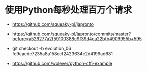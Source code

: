 # 使用Python每秒处理百万个请求

* https://github.com/squeaky-pl/japronto

* https://github.com/squeaky-pl/japronto/commits/master?before=a526277a2f59100388c9f39d4ca22bfb4909955b+595

* git checkout -b evolution_06 fc9caede7235a8a158ccf2423634c2d4199ad681

* https://github.com/wolever/python-cffi-example

